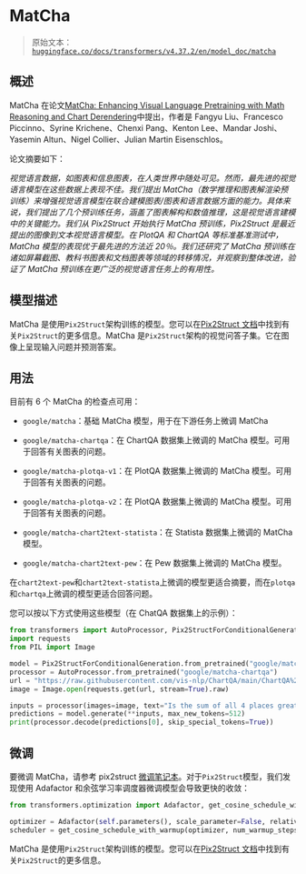 # MatCha

> 原始文本：[`huggingface.co/docs/transformers/v4.37.2/en/model_doc/matcha`](https://huggingface.co/docs/transformers/v4.37.2/en/model_doc/matcha)

## 概述

MatCha 在论文[MatCha: Enhancing Visual Language Pretraining with Math Reasoning and Chart Derendering](https://arxiv.org/abs/2212.09662)中提出，作者是 Fangyu Liu、Francesco Piccinno、Syrine Krichene、Chenxi Pang、Kenton Lee、Mandar Joshi、Yasemin Altun、Nigel Collier、Julian Martin Eisenschlos。

论文摘要如下：

*视觉语言数据，如图表和信息图表，在人类世界中随处可见。然而，最先进的视觉语言模型在这些数据上表现不佳。我们提出 MatCha（数学推理和图表解渲染预训练）来增强视觉语言模型在联合建模图表/图表和语言数据方面的能力。具体来说，我们提出了几个预训练任务，涵盖了图表解构和数值推理，这是视觉语言建模中的关键能力。我们从 Pix2Struct 开始执行 MatCha 预训练，Pix2Struct 是最近提出的图像到文本视觉语言模型。在 PlotQA 和 ChartQA 等标准基准测试中，MatCha 模型的表现优于最先进的方法近 20％。我们还研究了 MatCha 预训练在诸如屏幕截图、教科书图表和文档图表等领域的转移情况，并观察到整体改进，验证了 MatCha 预训练在更广泛的视觉语言任务上的有用性。*

## 模型描述

MatCha 是使用`Pix2Struct`架构训练的模型。您可以在[Pix2Struct 文档](https://huggingface.co/docs/transformers/main/en/model_doc/pix2struct)中找到有关`Pix2Struct`的更多信息。MatCha 是`Pix2Struct`架构的视觉问答子集。它在图像上呈现输入问题并预测答案。

## 用法

目前有 6 个 MatCha 的检查点可用：

+   `google/matcha`：基础 MatCha 模型，用于在下游任务上微调 MatCha

+   `google/matcha-chartqa`：在 ChartQA 数据集上微调的 MatCha 模型。可用于回答有关图表的问题。

+   `google/matcha-plotqa-v1`：在 PlotQA 数据集上微调的 MatCha 模型。可用于回答有关图表的问题。

+   `google/matcha-plotqa-v2`：在 PlotQA 数据集上微调的 MatCha 模型。可用于回答有关图表的问题。

+   `google/matcha-chart2text-statista`：在 Statista 数据集上微调的 MatCha 模型。

+   `google/matcha-chart2text-pew`：在 Pew 数据集上微调的 MatCha 模型。

在`chart2text-pew`和`chart2text-statista`上微调的模型更适合摘要，而在`plotqa`和`chartqa`上微调的模型更适合回答问题。

您可以按以下方式使用这些模型（在 ChatQA 数据集上的示例）：

```py
from transformers import AutoProcessor, Pix2StructForConditionalGeneration
import requests
from PIL import Image

model = Pix2StructForConditionalGeneration.from_pretrained("google/matcha-chartqa").to(0)
processor = AutoProcessor.from_pretrained("google/matcha-chartqa")
url = "https://raw.githubusercontent.com/vis-nlp/ChartQA/main/ChartQA%20Dataset/val/png/20294671002019.png"
image = Image.open(requests.get(url, stream=True).raw)

inputs = processor(images=image, text="Is the sum of all 4 places greater than Laos?", return_tensors="pt").to(0)
predictions = model.generate(**inputs, max_new_tokens=512)
print(processor.decode(predictions[0], skip_special_tokens=True))
```

## 微调

要微调 MatCha，请参考 pix2struct [微调笔记本](https://github.com/huggingface/notebooks/blob/main/examples/image_captioning_pix2struct.ipynb)。对于`Pix2Struct`模型，我们发现使用 Adafactor 和余弦学习率调度器微调模型会导致更快的收敛：

```py
from transformers.optimization import Adafactor, get_cosine_schedule_with_warmup

optimizer = Adafactor(self.parameters(), scale_parameter=False, relative_step=False, lr=0.01, weight_decay=1e-05)
scheduler = get_cosine_schedule_with_warmup(optimizer, num_warmup_steps=1000, num_training_steps=40000)
```

MatCha 是使用`Pix2Struct`架构训练的模型。您可以在[Pix2Struct 文档](https://huggingface.co/docs/transformers/main/en/model_doc/pix2struct)中找到有关`Pix2Struct`的更多信息。

